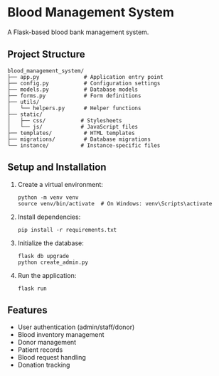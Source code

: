 # Blood Management System

A Flask-based blood bank management system.

## Project Structure

```
blood_management_system/
├── app.py              # Application entry point
├── config.py           # Configuration settings
├── models.py           # Database models
├── forms.py            # Form definitions
├── utils/             
│   └── helpers.py      # Helper functions
├── static/
│   ├── css/           # Stylesheets
│   └── js/            # JavaScript files
├── templates/          # HTML templates
├── migrations/         # Database migrations
└── instance/          # Instance-specific files
```

## Setup and Installation

1. Create a virtual environment:
   ```
   python -m venv venv
   source venv/bin/activate  # On Windows: venv\Scripts\activate
   ```

2. Install dependencies:
   ```
   pip install -r requirements.txt
   ```

3. Initialize the database:
   ```
   flask db upgrade
   python create_admin.py
   ```

4. Run the application:
   ```
   flask run
   ```

## Features

- User authentication (admin/staff/donor)
- Blood inventory management
- Donor management
- Patient records
- Blood request handling
- Donation tracking
